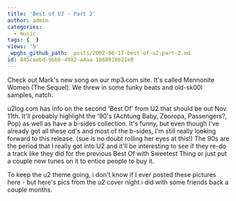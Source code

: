 ```yaml
---
title: 'Best of U2 - Part 2'
author: admin
categories:
  - music
tags: {  }
views: '5'
_wpghs_github_path: _posts/2002-06-17-best-of-u2-part-2.md
id: 845caebd-9bb6-4982-a4aa-1b88918b21e0
---
```

<p>Check out Mark's new song on our mp3.com site. It's called Mennonite Women (The Sequel). We threw in some funky beats and old-sk00l samples, natch.</p>
<p>u2log.com has info on the second 'Best Of' from U2 that should be out Nov. 11th. It'll probably highlight the '90's (Achtung Baby, Zooropa, Passengers?, Pop) as well as have a b-sides collection. It's funny, but even though I've already got all these cd's and most of the b-sides, I'm still really looking forward to this release. (sue is no doubt rolling her eyes at this!) The 90s are the period that I really got into U2 and it'll be interesting to see if they re-do a track like they did for the previous Best Of with Sweetest Thing or just put a couple new tunes on it to entice people to buy it.</p>
<p>To keep the u2 theme going, i don't know if I ever posted these pictures here - but here's pics from the u2 cover night i did with some friends back a couple months.</p>
